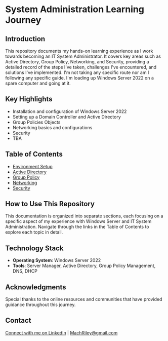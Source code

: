 # System Administration Learning Journey

## Introduction
This repository documents my hands-on learning experience as I work towards becoming an IT System Administrator. It covers key areas such as Active Directory, Group Policy, Networking, and Security, providing a detailed record of the steps I've taken, challenges I've encountered, and solutions I've implemented. I'm not taking any specific route nor am I following any specific guide. I'm loading up Windows Server 2022 on a spare computer and going at it.

## Key Highlights
- Installation and configuration of Windows Server 2022
- Setting up a Domain Controller and Active Directory
- Group Policies Objects
- Networking basics and configurations
- Security
- TBA

## Table of Contents
- [Environment Setup](Environment-Setup.md)
- [Active Directory](ActiveDirectory.md)
- [Group Policy](GroupPolicy.md)
- [Networking](Networking.md)
- [Security](Security.md)

## How to Use This Repository
This documentation is organized into separate sections, each focusing on a specific aspect of my experience with Windows Server and IT System Administration. Navigate through the links in the Table of Contents to explore each topic in detail.

## Technology Stack
- **Operating System**: Windows Server 2022
- **Tools**: Server Manager, Active Directory, Group Policy Management, DNS, DHCP

## Acknowledgments
Special thanks to the online resources and communities that have provided guidance throughout this journey.

## Contact
[Connect with me on LinkedIn](www.linkedin.com/in/rileymach-l2024) | MachRiley@gmail.com
